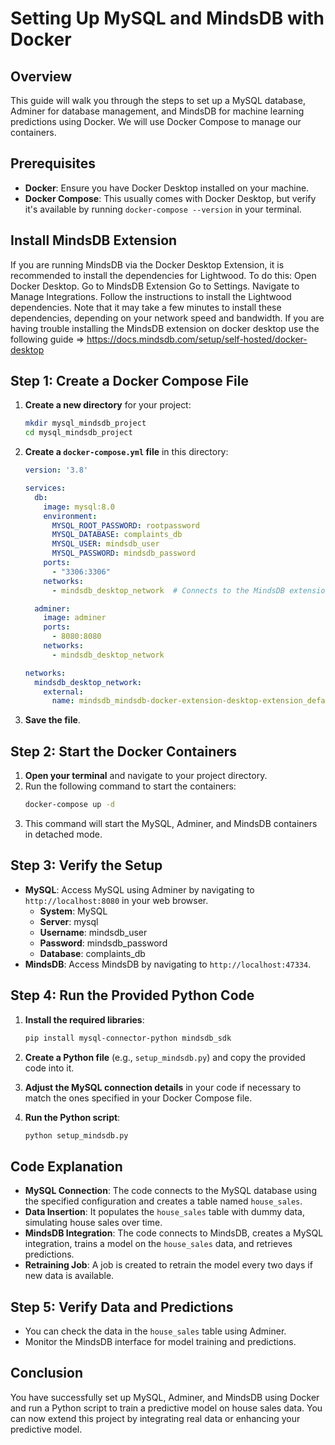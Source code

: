 # Setting Up MySQL and MindsDB with Docker

## Overview
This guide will walk you through the steps to set up a MySQL database, Adminer for database management, and MindsDB for machine learning predictions using Docker. We will use Docker Compose to manage our containers.

## Prerequisites
- **Docker**: Ensure you have Docker Desktop installed on your machine.
- **Docker Compose**: This usually comes with Docker Desktop, but verify it's available by running `docker-compose --version` in your terminal.

## Install MindsDB Extension
If you are running MindsDB via the Docker Desktop Extension, it is recommended to install the dependencies for Lightwood. To do this:
Open Docker Desktop.
Go to MindsDB Extension
Go to Settings.
Navigate to Manage Integrations.
Follow the instructions to install the Lightwood dependencies. Note that it may take a few minutes to install these dependencies, depending on your network speed and bandwidth.
If you are having trouble installing the MindsDB extension on docker desktop use the following guide => https://docs.mindsdb.com/setup/self-hosted/docker-desktop
## Step 1: Create a Docker Compose File
1. **Create a new directory** for your project:
   ```bash
   mkdir mysql_mindsdb_project
   cd mysql_mindsdb_project
   ```

2. **Create a `docker-compose.yml` file** in this directory:
   ```yaml
   version: '3.8'

   services:
     db:
       image: mysql:8.0
       environment:
         MYSQL_ROOT_PASSWORD: rootpassword
         MYSQL_DATABASE: complaints_db
         MYSQL_USER: mindsdb_user
         MYSQL_PASSWORD: mindsdb_password
       ports:
         - "3306:3306"
       networks:
         - mindsdb_desktop_network  # Connects to the MindsDB extension network
   
     adminer:
       image: adminer
       ports:
         - 8080:8080
       networks:
         - mindsdb_desktop_network
   
   networks:
     mindsdb_desktop_network:  
       external:
         name: mindsdb_mindsdb-docker-extension-desktop-extension_default


   ```

3. **Save the file**.

## Step 2: Start the Docker Containers
1. **Open your terminal** and navigate to your project directory.
2. Run the following command to start the containers:
   ```bash
   docker-compose up -d
   ```
3. This command will start the MySQL, Adminer, and MindsDB containers in detached mode.

## Step 3: Verify the Setup
- **MySQL**: Access MySQL using Adminer by navigating to `http://localhost:8080` in your web browser.
  - **System**: MySQL
  - **Server**: mysql
  - **Username**: mindsdb_user
  - **Password**: mindsdb_password
  - **Database**: complaints_db
- **MindsDB**: Access MindsDB by navigating to `http://localhost:47334`.

## Step 4: Run the Provided Python Code
1. **Install the required libraries**:
   ```bash
   pip install mysql-connector-python mindsdb_sdk
   ```
2. **Create a Python file** (e.g., `setup_mindsdb.py`) and copy the provided code into it.

3. **Adjust the MySQL connection details** in your code if necessary to match the ones specified in your Docker Compose file.

4. **Run the Python script**:
   ```bash
   python setup_mindsdb.py
   ```

## Code Explanation
- **MySQL Connection**: The code connects to the MySQL database using the specified configuration and creates a table named `house_sales`.
- **Data Insertion**: It populates the `house_sales` table with dummy data, simulating house sales over time.
- **MindsDB Integration**: The code connects to MindsDB, creates a MySQL integration, trains a model on the `house_sales` data, and retrieves predictions.
- **Retraining Job**: A job is created to retrain the model every two days if new data is available.

## Step 5: Verify Data and Predictions
- You can check the data in the `house_sales` table using Adminer.
- Monitor the MindsDB interface for model training and predictions.

## Conclusion
You have successfully set up MySQL, Adminer, and MindsDB using Docker and run a Python script to train a predictive model on house sales data. You can now extend this project by integrating real data or enhancing your predictive model.
